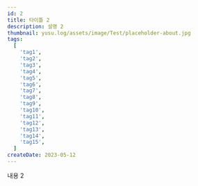 ```yaml
---
id: 2
title: 타이틀 2
description: 설명 2
thumbnail: yusu.log/assets/image/Test/placeholder-about.jpg
tags:
  [
    'tag1',
    'tag2',
    'tag3',
    'tag4',
    'tag5',
    'tag6',
    'tag7',
    'tag8',
    'tag9',
    'tag10',
    'tag11',
    'tag12',
    'tag13',
    'tag14',
    'tag15',
  ]
createDate: 2023-05-12
---
```


내용 2
